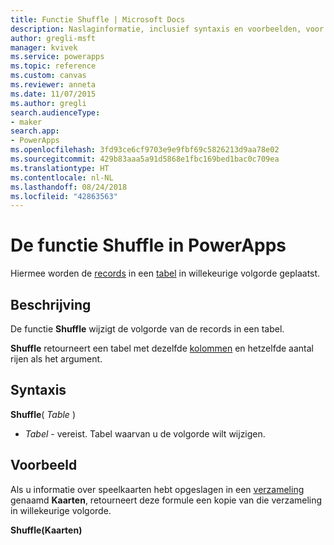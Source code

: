 ```yaml
---
title: Functie Shuffle | Microsoft Docs
description: Naslaginformatie, inclusief syntaxis en voorbeelden, voor de functie Shuffle in PowerApps
author: gregli-msft
manager: kvivek
ms.service: powerapps
ms.topic: reference
ms.custom: canvas
ms.reviewer: anneta
ms.date: 11/07/2015
ms.author: gregli
search.audienceType:
- maker
search.app:
- PowerApps
ms.openlocfilehash: 3fd93ce6cf9703e9e9fbf69c5826213d9aa78e02
ms.sourcegitcommit: 429b83aaa5a91d5868e1fbc169bed1bac0c709ea
ms.translationtype: HT
ms.contentlocale: nl-NL
ms.lasthandoff: 08/24/2018
ms.locfileid: "42863563"
---
```

# <a name="shuffle-function-in-powerapps"></a>De functie Shuffle in PowerApps
Hiermee worden de [records](../working-with-tables.md#records) in een [tabel](../working-with-tables.md) in willekeurige volgorde geplaatst.

## <a name="description"></a>Beschrijving
De functie **Shuffle** wijzigt de volgorde van de records in een tabel.

**Shuffle** retourneert een tabel met dezelfde [kolommen](../working-with-tables.md#columns) en hetzelfde aantal rijen als het argument.

## <a name="syntax"></a>Syntaxis
**Shuffle**( *Table* )

* *Tabel* - vereist.  Tabel waarvan u de volgorde wilt wijzigen.

## <a name="example"></a>Voorbeeld
Als u informatie over speelkaarten hebt opgeslagen in een [verzameling](../working-with-data-sources.md#collections) genaamd **Kaarten**, retourneert deze formule een kopie van die verzameling in willekeurige volgorde.

**Shuffle(Kaarten)**

